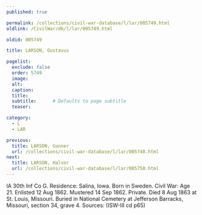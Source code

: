 ```yaml
---
published: true

permalink: /collections/civil-war-database/l/lar/005749.html
oldlink: /CivilWar/db/l/lar/005749.html

oldid: 005749

title: LARSON, Gustavus

pagelist:
  exclude: false
  order: 5749
  image: 
  alt:
  caption:
  title:
  subtitle:      # Defaults to page subtitle
  teaser:

category: 
  - L 
  - LAR

previous:
  title: LARSON, Gunner
  url: /collections/civil-war-database/l/lar/005748.html  
next:
  title: LARSON, Halvor
  url: /collections/civil-war-database/l/lar/005750.html   
---
```

IA 30th Inf Co G. Residence: Salina, Iowa. Born in Sweden. Civil War: Age 21. Enlisted 12 Aug 1862. Mustered 14 Sep 1862. Private. Died 8 Aug 1863 at St. Louis, Missouri. Buried in National Cemetery at Jefferson Barracks, Missouri, section 34, grave 4. Sources: (ISW-III cd p65)